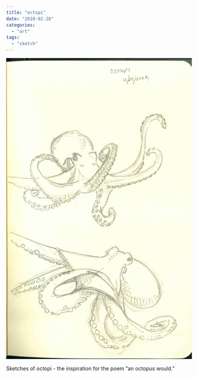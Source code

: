 ```yaml
---
title: "octopi"
date: "2010-02-28"
categories: 
  - "art"
tags: 
  - "sketch"
---
```


![](octopi.jpg)

  
Sketches of octopi - the inspiration for the poem “an octopus would.”
